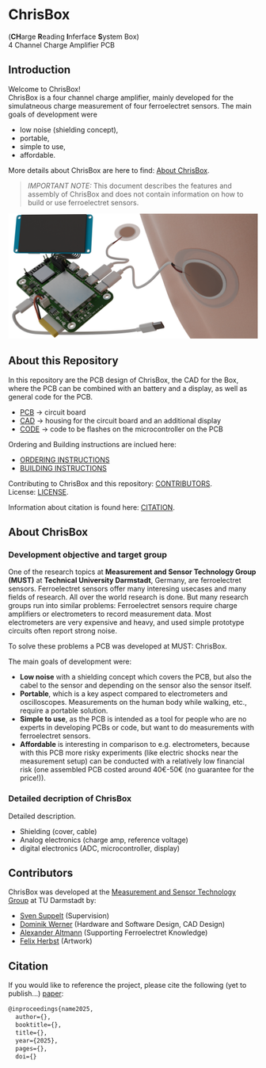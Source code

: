 # ChrisBox
(**CH**arge **R**eading **I**nferface **S**ystem Box)\
4 Channel Charge Amplifier PCB

## Introduction

Welcome to ChrisBox!\
ChrisBox is a four channel charge amplifier, mainly developed for the simulatneous charge measurement of four ferroelectret sensors.
The main goals of development were 
- low noise (shielding concept),
- portable,
- simple to use,
- affordable.

More details about ChrisBox are here to find: [About ChrisBox](#about-chrisbox).

> *IMPORTANT NOTE:* This document describes the features and assembly of ChrisBox and does not contain information on how to build or use ferroelectret sensors.

![Rendering of ChrisBox with display, battery and connected ferroelectret sensors.](/data/ChrisBox_rendering.png)

## About this Repository

In this repository are the PCB design of ChrisBox, the CAD for the Box, where the PCB can be combined with an battery and a display, as well as general code for the PCB.
- [PCB](/PCB) -> circuit board
- [CAD](/CAD) -> housing for the circuit board and an additional display
- [CODE](/CODE) -> code to be flashes on the microcontroller on the PCB

Ordering and Building instructions are inclued here:
- [ORDERING INSTRUCTIONS](/ORDERING_INSTRUCTIONS.md)
- [BUILDING INSTRUCTIONS](/BUILDING_INSTRUCTIONS.md)

Contributing to ChrisBox and this repository: [CONTRIBUTORS](#contributors).\
License: [LICENSE](/LICENSE).

Information about citation is found here: [CITATION](#citation).

## About ChrisBox

### Development objective and target group

One of the research topics at **Measurement and Sensor Technology Group (MUST)** at **Technical University Darmstadt**, Germany, are ferroelectret sensors. Ferroelectret sensors offer many interesing usecases and many fields of research. All over the world research is done. But many research groups run into similar problems: Ferroelectret sensors require charge amplifiers or electrometers to record measurement data. Most electrometers are very expensive and heavy, and used simple prototype circuits often report strong noise.

To solve these problems a PCB was developed at MUST: ChrisBox.

The main goals of development were:
- **Low noise** with a shielding concept which covers the PCB, but also the cabel to the sensor and depending on the sensor also the sensor itself.
- **Portable**, which is a key aspect compared to electrometers and oscilloscopes. Measurements on the human body while walking, etc., require a portable solution.
- **Simple to use**, as the PCB is intended as a tool for people who are no experts in developing PCBs or code, but want to do measurements with ferroelectret sensors.
- **Affordable** is interesting in comparison to e.g. electrometers, because with this PCB more risky experiments (like electric shocks near the measurement setup) can be conducted with a relatively low financial risk (one assembled PCB costed around 40€-50€ (no guarantee for the price!)).

### Detailed decription of ChrisBox

Detailed description.
- Shielding (cover, cable)
- Analog electronics (charge amp, reference voltage)
- digital electronics (ADC, microcontroller, display)

## Contributors

ChrisBox was developed at the [Measurement and Sensor Technology Group](https://www.etit.tu-darmstadt.de/must/home_must/index.de.jsp) at TU Darmstadt by:
- [Sven Suppelt]() (Supervision)
- [Dominik Werner]() (Hardware and Software Design, CAD Design)
- [Alexander Altmann]() (Supporting Ferroelectret Knowledge)
- [Felix Herbst]() (Artwork)

## Citation

If you would like to reference the project, please cite the following (yet to publish...) [paper](https://www.etit.tu-darmstadt.de/must/home_must/index.de.jsp):

```
@inproceedings{name2025,
  author={},
  booktitle={}, 
  title={}, 
  year={2025},
  pages={},
  doi={}
```
